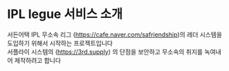 # IPL legue 서비스 소개
서든어택 IPL 무소속 리그 (https://cafe.naver.com/safriendship)의 레더 시스템을 도입하기 위해서 시작하는 프로젝트입니다
<br> 서플라이 시스템의 (https://3rd.supply) 의 단점을 보안하고 무소속의 취지를 녹여내어 제작하려고 합니다

